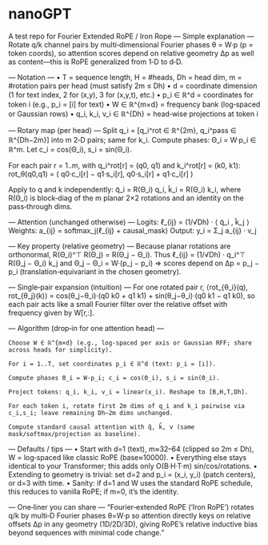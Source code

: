 
# nanoGPT
A test repo for Fourier Extended RoPE / Iron Rope
— Simple explanation —
Rotate q/k channel pairs by multi‑dimensional Fourier phases θ = W·p (p = token coords), so attention scores depend on relative geometry Δp as well as content—this is RoPE generalized from 1‑D to d‑D.

— Notation —
• T = sequence length, H = #heads, Dh = head dim, m = #rotation pairs per head (must satisfy 2m ≤ Dh)
• d = coordinate dimension (1 for text index, 2 for (x,y), 3 for (x,y,t), etc.)
• p_i ∈ ℝ^d = coordinates for token i (e.g., p_i = [i] for text)
• W ∈ ℝ^{m×d} = frequency bank (log‑spaced or Gaussian rows)
• q_i, k_i, v_i ∈ ℝ^{Dh} = head‑wise projections at token i

— Rotary map (per head) —
Split q_i = [q_i^rot ∈ ℝ^{2m}, q_i^pass ∈ ℝ^{Dh−2m}] into m 2‑D pairs; same for k_i.
Compute phases: Θ_i = W·p_i ∈ ℝ^m. Let c_i = cos(Θ_i), s_i = sin(Θ_i).

For each pair r = 1..m, with q_i^rot[r] = (q0, q1) and k_i^rot[r] = (k0, k1):
rot_θ(q0,q1) = ( q0·c_i[r] − q1·s_i[r], q0·s_i[r] + q1·c_i[r] )

Apply to q and k independently:
q̃_i = R(Θ_i) q_i, k̃_i = R(Θ_i) k_i,
where R(Θ_i) is block‑diag of the m planar 2×2 rotations and an identity on the pass‑through dims.

— Attention (unchanged otherwise) —
Logits: ℓ_{ij} = (1/√Dh) · ⟨ q̃_i , k̃_j ⟩
Weights: a_{ij} = softmax_j(ℓ_{ij} + causal_mask)
Output: y_i = Σ_j a_{ij} · v_j

— Key property (relative geometry) —
Because planar rotations are orthonormal, R(Θ_i)^⊤ R(Θ_j) = R(Θ_j − Θ_i).
Thus ℓ_{ij} = (1/√Dh) · q_i^⊤ R(Θ_j − Θ_i) k_j and
Θ_j − Θ_i = W·(p_j − p_i) ⇒ scores depend on Δp = p_j − p_i (translation‑equivariant in the chosen geometry).

— Single‑pair expansion (intuition) —
For one rotated pair r,
⟨rot_{θ_i}(q), rot_{θ_j}(k)⟩
= cos(θ_j−θ_i)·(q0 k0 + q1 k1) + sin(θ_j−θ_i)·(q0 k1 − q1 k0),
so each pair acts like a small Fourier filter over the relative offset with frequency given by W[r,:].

— Algorithm (drop‑in for one attention head) —

    Choose W ∈ ℝ^{m×d} (e.g., log‑spaced per axis or Gaussian RFF; share across heads for simplicity).

    For i = 1..T, set coordinates p_i ∈ ℝ^d (text: p_i = [i]).

    Compute phases Θ_i = W·p_i; c_i = cos(Θ_i), s_i = sin(Θ_i).

    Project tokens: q_i, k_i, v_i = linear(x_i). Reshape to [B,H,T,Dh].

    For each token i, rotate first 2m dims of q_i and k_i pairwise via c_i,s_i; leave remaining Dh−2m dims unchanged.

    Compute standard causal attention with q̃, k̃, v (same mask/softmax/projection as baseline).

— Defaults / tips —
• Start with d=1 (text), m≈32–64 (clipped so 2m ≤ Dh), W = log‑spaced like classic RoPE (base≈10000).
• Everything else stays identical to your Transformer; this adds only O(B·H·T·m) sin/cos/rotations.
• Extending to geometry is trivial: set d=2 and p_i = (x_i, y_i) (patch centers), or d=3 with time.
• Sanity: if d=1 and W uses the standard RoPE schedule, this reduces to vanilla RoPE; if m=0, it’s the identity.

— One‑liner you can share —
“Fourier‑extended RoPE (‘Iron RoPE’) rotates q/k by multi‑D Fourier phases θ=W·p so attention directly keys on relative offsets Δp in any geometry (1D/2D/3D), giving RoPE’s relative inductive bias beyond sequences with minimal code change.”
